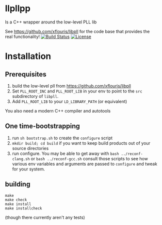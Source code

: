 # llpllpp
Is a C++ wrapper around the low-level PLL lib

See https://github.com/xflouris/libpll for the code base that provides 
  the real functionality!
[![Build Status](https://magnum.travis-ci.com/xflouris/libpll.svg?token=rjft2y6GBHow4SDyjuoy&branch=master)](https://magnum.travis-ci.com/xflouris/libpll)
[![License](https://img.shields.io/badge/license-AGPL-blue.svg)](http://www.gnu.org/licenses/agpl-3.0.en.html)

# Installation

## Prerequisites

  1. build the low-level pll from https://github.com/xflouris/libpll
  2. Set `PLL_ROOT_INC` and `PLL_ROOT_LIB` in your env to point to the `src` subdirectory of `libpll`.
  3. Add `PLL_ROOT_LIB` to your `LD_LIBRARY_PATH` (or equivalent)

You also need a modern C++ compiler and autotools

## One time-bootstrapping

  1. run `sh bootstrap.sh` to create the `configure` script
  2. `mkdir build; cd build` if you want to keep build products out of your source directories 
  3. run configure. You may be able to get away with `bash ../reconf-clang.sh` or `bash ../reconf-gcc.sh`
      consult those scripts to see how various env variables and arguments are passed to `configure`
      and tweak for your system.

## building

    make
    make check
    make install
    make installcheck

(though there currently aren't any tests)